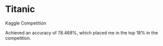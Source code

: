 # Titanic
Kaggle Competition

Achieved an accuracy of 78.468%, which placed me in the top 18% in the competition. 
